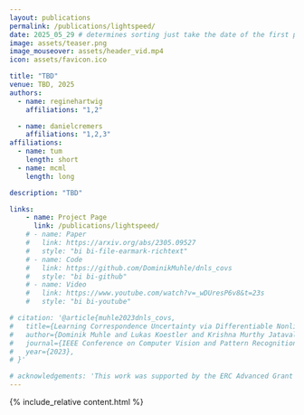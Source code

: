 ```yaml
---
layout: publications
permalink: /publications/lightspeed/
date: 2025_05_29 # determines sorting just take the date of the first publication as YYYY_MM_DD
image: assets/teaser.png
image_mouseover: assets/header_vid.mp4
icon: assets/favicon.ico

title: "TBD"
venue: TBD, 2025
authors:
  - name: reginehartwig
    affiliations: "1,2"

  - name: danielcremers
    affiliations: "1,2,3"
affiliations:
  - name: tum
    length: short
  - name: mcml
    length: long

description: "TBD"

links:
    - name: Project Page
      link: /publications/lightspeed/
    # - name: Paper
    #   link: https://arxiv.org/abs/2305.09527
    #   style: "bi bi-file-earmark-richtext"
    # - name: Code
    #   link: https://github.com/DominikMuhle/dnls_covs
    #   style: "bi bi-github"
    # - name: Video
    #   link: https://www.youtube.com/watch?v=_wDUresP6v8&t=23s
    #   style: "bi bi-youtube"

# citation: '@article{muhle2023dnls_covs,
#   title={Learning Correspondence Uncertainty via Differentiable Nonlinear Least Squares},
#   author={Dominik Muhle and Lukas Koestler and Krishna Murthy Jatavallabhula and Daniel Cremers},
#   journal={IEEE Conference on Computer Vision and Pattern Recognition (CVPR)},
#   year={2023},
# }'

# acknowledgements: 'This work was supported by the ERC Advanced Grant SIMULACRON, by the Munich Center for Machine Learning and by the EPSRC Programme Grant VisualAI EP/T028572/1.'
---
```



{% include_relative content.html %}